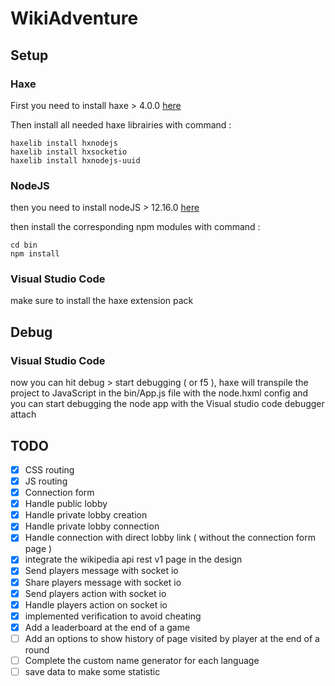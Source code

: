 # WikiAdventure

## Setup

### Haxe

First you need to install haxe > 4.0.0 [here](https://haxe.org/download/)

Then install all needed haxe librairies with command :
```
haxelib install hxnodejs
haxelib install hxsocketio
haxelib install hxnodejs-uuid
```
### NodeJS

then you need to install nodeJS > 12.16.0 [here](https://nodejs.org/en/download/)

then install the corresponding npm modules with command :
```
cd bin
npm install
```
 ### Visual Studio Code   

make sure to install the haxe extension pack

## Debug

### Visual Studio Code

now you can hit debug > start debugging ( or f5 ), haxe will transpile the project to JavaScript in the bin/App.js file with the         node.hxml config and you can start debugging the node app with the Visual studio code debugger attach
    
    
## TODO

- [x] CSS routing
- [x] JS routing
- [x] Connection form
- [x] Handle public lobby
- [x] Handle private lobby creation
- [x] Handle private lobby connection
- [x] Handle connection with direct lobby link ( without the connection form page )
- [x] integrate the wikipedia api rest v1 page in the design
- [x] Send players message with socket io
- [x] Share players message with socket io
- [x] Send players action with socket io
- [x] Handle players action on socket io
- [x] implemented verification to avoid cheating
- [x] Add a leaderboard at the end of a game
- [ ] Add an options to show history of page visited by player at the end of a round
- [ ] Complete the custom name generator for each language
- [ ] save data to make some statistic
